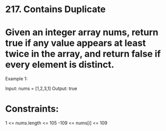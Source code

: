 # 217. Contains Duplicate
# Given an integer array nums, return true if any value appears at least twice in the array, and return false if every element is distinct.

 

Example 1:

Input: nums = [1,2,3,1]
Output: true

# Constraints:

1 <= nums.length <= 105
-109 <= nums[i] <= 109
